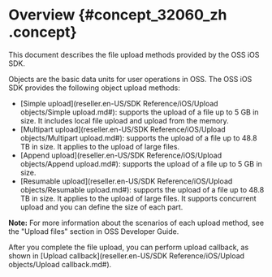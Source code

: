 # Overview {#concept_32060_zh .concept}

This document describes the file upload methods provided by the OSS iOS SDK.

Objects are the basic data units for user operations in OSS. The OSS iOS SDK provides the following object upload methods:

-   [Simple upload](reseller.en-US/SDK Reference/iOS/Upload objects/Simple upload.md#): supports the upload of a file up to 5 GB in size. It includes local file upload and upload from the memory.
-   [Multipart upload](reseller.en-US/SDK Reference/iOS/Upload objects/Multipart upload.md#): supports the upload of a file up to 48.8 TB in size. It applies to the upload of large files.
-   [Append upload](reseller.en-US/SDK Reference/iOS/Upload objects/Append upload.md#): supports the upload of a file up to 5 GB in size.
-   [Resumable upload](reseller.en-US/SDK Reference/iOS/Upload objects/Resumable upload.md#): supports the upload of a file up to 48.8 TB in size. It applies to the upload of large files. It supports concurrent upload and you can define the size of each part.

**Note:** For more information about the scenarios of each upload method, see the "Upload files" section in OSS Developer Guide.

After you complete the file upload, you can perform upload callback, as shown in [Upload callback](reseller.en-US/SDK Reference/iOS/Upload objects/Upload callback.md#).

